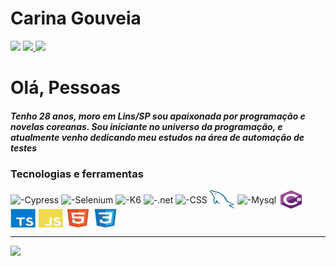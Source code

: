 <h1>Carina Gouveia</h1> 
 <div> 
   <a href="https://www.instagram.com/_carinabgouveia/" target="_blank"><img src="https://img.shields.io/badge/-Instagram-%23E4405F?style=for-the-badge&logo=instagram&logoColor=white" target="_blank"></a>
   <a href = "mailto:carinagouveiabarros@gmail.com"><img src="https://img.shields.io/badge/-Gmail-%23333?style=for-the-badge&logo=gmail&logoColor=white" target="_blank">    </a>
   <a href="https://www.linkedin.com/in/carinagouveia-dev/" target="_blank"><img src="https://img.shields.io/badge/-LinkedIn-%230077B5?style=for-the-badge&logo=linkedin&logoColor=white" target="_blank"></a> 
</div>

<h1>Olá, Pessoas</h1> 
<h5>Tenho 28 anos, moro em Lins/SP sou apaixonada por programação e novelas coreanas. Sou iniciante no universo da programação, e atualmente venho dedicando meu estudos na área de automação de testes</h5> 

<h3>Tecnologias e ferramentas</h3>
<div style="display: inline_block">
 
<img align="center" alt="-Cypress" src="https://cdn.jsdelivr.net/gh/devicons/devicon@latest/icons/cypressio/cypressio-original.svg" />     
<img align="center" alt="-Selenium" height="30" width="40" src="https://cdn.jsdelivr.net/gh/devicons/devicon/icons/selenium/selenium-original.svg" />
<img align="center" alt="-K6" src="https://cdn.jsdelivr.net/gh/devicons/devicon@latest/icons/k6/k6-original.svg" />
<img align="center" alt="-.net" height="30" width="40" src="https://cdn.jsdelivr.net/gh/devicons/devicon/icons/dotnetcore/dotnetcore-original.svg" /> 
<img align="center" alt="-CSS" height="30" width="40" src="https://cdn.jsdelivr.net/gh/devicons/devicon/icons/azure/azure-original.svg" />
<img align="center" alt="-Azure" height="30" width="40" src="https://raw.githubusercontent.com/devicons/devicon/master/icons/mysql/mysql-original.svg">
<img align="center" alt="-Mysql" height="30" src="https://cdn.jsdelivr.net/gh/devicons/devicon/icons/git/git-original.svg" />
<img align="center" alt="-Csharp" height="30" width="40" src="https://raw.githubusercontent.com/devicons/devicon/master/icons/csharp/csharp-original.svg">
<img align="center" alt="-Ts" height="30" width="40" src="https://raw.githubusercontent.com/devicons/devicon/master/icons/typescript/typescript-plain.svg">
<img align="center" alt="-Js" height="30" width="40" src="https://raw.githubusercontent.com/devicons/devicon/master/icons/javascript/javascript-plain.svg">
<img align="center" alt="-HTML" height="30" width="40" src="https://raw.githubusercontent.com/devicons/devicon/master/icons/html5/html5-original.svg">
<img align="center" alt="-CSS" height="30" width="40" src="https://raw.githubusercontent.com/devicons/devicon/master/icons/css3/css3-original.svg">

</div>
 
 <hr>
  <img height="180em" src="https://github-readme-stats.vercel.app/api/top-langs/?username=carinagouveia&layout=compact&langs_count=7&theme=midnight-purple"/>
 

